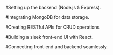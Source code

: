 #Setting up the backend (Node.js & Express).

#Integrating MongoDB for data storage.

#Creating RESTful APIs for CRUD operations.

#Building a sleek front-end UI with React.

#Connecting front-end and backend seamlessly.
